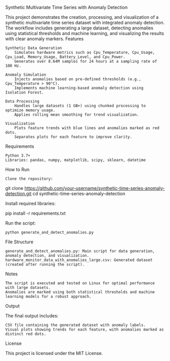 Synthetic Multivariate Time Series with Anomaly Detection

This project demonstrates the creation, processing, and visualization of a synthetic multivariate time series dataset with integrated anomaly detection. The workflow includes generating a large dataset, detecting anomalies using statistical thresholds and machine learning, and visualizing the results with clear anomaly markers.
Features

    Synthetic Data Generation
        Simulates hardware metrics such as Cpu_Temperature, Cpu_Usage, Cpu_Load, Memory_Usage, Battery_Level, and Cpu_Power.
        Generates over 8.64M samples for 24 hours at a sampling rate of 100 Hz.

    Anomaly Simulation
        Injects anomalies based on pre-defined thresholds (e.g., Cpu_Temperature > 90°C).
        Implements machine learning-based anomaly detection using Isolation Forest.

    Data Processing
        Handles large datasets (1 GB+) using chunked processing to optimize memory usage.
        Applies rolling mean smoothing for trend visualization.

    Visualization
        Plots feature trends with blue lines and anomalies marked as red dots.
        Separates plots for each feature to improve clarity.

Requirements

    Python 3.7+
    Libraries: pandas, numpy, matplotlib, scipy, sklearn, datetime

How to Run

    Clone the repository:

git clone https://github.com/your-username/synthetic-time-series-anomaly-detection.git
cd synthetic-time-series-anomaly-detection

Install required libraries:

pip install -r requirements.txt

Run the script:

    python generate_and_detect_anomalies.py

File Structure

    generate_and_detect_anomalies.py: Main script for data generation, anomaly detection, and visualization.
    hardware_monitor_data_with_anomalies_large.csv: Generated dataset (created after running the script).

Notes

    The script is executed and tested on Linux for optimal performance with large datasets.
    Anomalies are marked using both statistical thresholds and machine learning models for a robust approach.

Output

The final output includes:

    CSV file containing the generated dataset with anomaly labels.
    Visual plots showing trends for each feature, with anomalies marked as distinct red dots.

License

This project is licensed under the MIT License.
